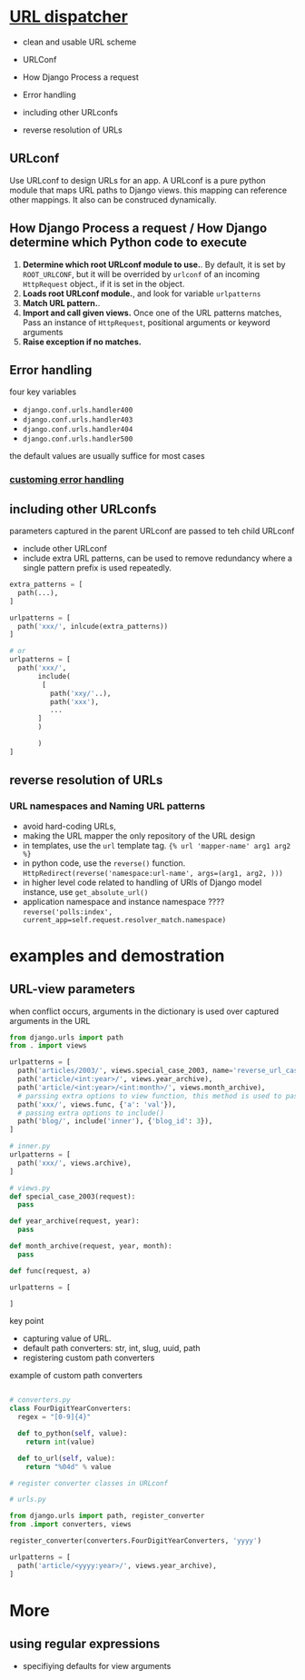 # [URL dispatcher](https://docs.djangoproject.com/en/5.1/topics/http/urls/)

- clean and usable URL scheme

- URLConf
- How Django Process a request
- Error handling
- including other URLconfs
- reverse resolution of URLs

## URLconf

Use URLconf to design URLs for an app. A URLconf is a pure python module that maps URL paths to Django views. this mapping can reference other mappings. It also can be construced dynamically.

## How Django Process a request / How Django determine which Python code to execute

1. **Determine which root URLconf module to use.**. By default, it is set by `ROOT_URLCONF`, but it will be overrided by `urlconf` of an incoming `HttpRequest` object., if it is set in the object.
2. **Loads root URLconf module.**, and look for variable `urlpatterns`
3. **Match URL pattern.**.
4. **Import and call given views.** Once one of the URL patterns matches, Pass an instance of `HttpRequest`, positional arguments or keyword arguments
5. **Raise exception if no matches.**

## Error handling

four key variables

- `django.conf.urls.handler400`
- `django.conf.urls.handler403`
- `django.conf.urls.handler404`
- `django.conf.urls.handler500`

the default values are usually suffice for most cases

### [customing error handling](https://docs.djangoproject.com/en/5.1/topics/http/views/#customizing-error-views)

## including other URLconfs

parameters captured in the parent URLconf are passed to teh child URLconf

- include other URLconf
- include extra URL patterns, can be used to remove redundancy where a single pattern prefix is used repeatedly.

```python
extra_patterns = [
  path(...),
]

urlpatterns = [
  path('xxx/', inlcude(extra_patterns))
]

# or
urlpatterns = [
  path('xxx/',
       include(
        [
          path('xxy/'..),
          path('xxx'),
          ...
       ]
       )

       )
]

```

## reverse resolution of URLs

### URL namespaces and Naming URL patterns

- avoid hard-coding URLs,
- making the URL mapper the only repository of the URL design
- in templates, use the `url` template tag. `{% url 'mapper-name' arg1 arg2 %}`
- in python code, use the `reverse()` function. `HttpRedirect(reverse('namespace:url-name', args=(arg1, arg2, )))`
- in higher level code related to handling of URls of Django model instance, use `get_absolute_url()`
- application namespace and instance namespace ???? `reverse('polls:index', current_app=self.request.resolver_match.namespace)`

# examples and demostration

## URL-view parameters

when conflict occurs, arguments in the dictionary is used over captured arguments in the URL

```python
from django.urls import path
from . import views

urlpatterns = [
  path('articles/2003/', views.special_case_2003, name='reverse_url_case'),
  path('article/<int:year>/', views.year_archive),
  path('article/<int:year>/<int:month>/', views.month_archive),
  # parssing extra options to view function, this method is used to pass metadata and options to views
  path('xxx/', views.func, {'a': 'val'}),
  # passing extra options to include()
  path('blog/', include('inner'), {'blog_id': 3}),
]

# inner.py
urlpatterns = [
  path('xxx/', views.archive),
]

# views.py
def special_case_2003(request):
  pass

def year_archive(request, year):
  pass

def month_archive(request, year, month):
  pass

def func(request, a)

```

```python
urlpatterns = [

]
```

key point

- capturing value of URL.
- default path converters: str, int, slug, uuid, path
- registering custom path converters

example of custom path converters

```python

# converters.py
class FourDigitYearConverters:
  regex = "[0-9]{4}"

  def to_python(self, value):
    return int(value)

  def to_url(self, value):
    return "%04d" % value

# register converter classes in URLconf

# urls.py

from django.urls import path, register_converter
from .import converters, views

register_converter(converters.FourDigitYearConverters, 'yyyy')

urlpatterns = [
  path('article/<yyyy:year>/', views.year_archive),
]


```

# More

## using regular expressions

- specifiying defaults for view arguments

